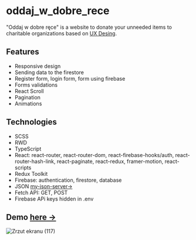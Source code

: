 # oddaj_w_dobre_rece

"Oddaj w dobre ręce" is a website to donate your unneeded items to charitable organizations based on <a href="https://xd.adobe.com/spec/f11fc670-7af2-4502-4013-c1f66f8d3332-872e/grid/"> UX Desing<a>.

## Features
* Responsive design
* Sending data to the firestore
* Register form, login form, form using firebase
* Forms validations 
* React Scroll 
* Pagination 
* Animations
  
## Technologies  
* SCSS 
* RWD 
* TypeScript
* React: react-router, react-router-dom, react-firebase-hooks/auth, react-router-hash-link, react-paginate, react-redux, framer-motion, react-scripts
* Redux Toolkit
* Firebase: authentication, firestore, database
* JSON <a href = "https://my-json-server.typicode.com/Krzysztofe/oddam_api/db">my-json-server-></a>
* Fetch API: GET, POST
* Firebase APi keys hidden in .env

## Demo <a href="https://krzysztofe.github.io/oddam_w_dobre_rece/">here -></a>

![Zrzut ekranu (117)](https://user-images.githubusercontent.com/96065197/194778288-8a5c7078-513f-4611-8ddb-9180b94bb027.png)
